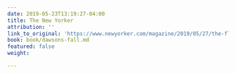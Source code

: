 ```yaml
---
date: 2019-05-23T13:19:27-04:00
title: The New Yorker
attribution: ''
link_to_original: 'https://www.newyorker.com/magazine/2019/05/27/the-flight-portfolio-dawsons-fall-womens-war-and-democracy-and-truth?fbclid=IwAR10CuHkCn9cKn8M1wV2bs-Vz1eXS6-vbTqD1-A2pCopzYXR4wcke8NFs4E '
book: book/dawsons-fall.md
featured: false
weight: 

---
```


